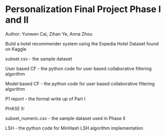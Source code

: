 # Personalization Final Project Phase I and II

Author: Yunwen Cai, Zihan Ye, Anna Zhou

Build a hotel recommender system using the Expedia Hotel Dataset found on Kaggle

subset.csv - the sample dataset

User based CF - the python code for user based collaborative filtering algorithm

Model based CF - the python code for user based collaborative filtering algorithm

P1 report - the formal write up of Part I

PHASE II:

subset_numeric.csv - the sample dataset used in Phase II

LSH - the python code for MinHash LSH algorithm implementation

